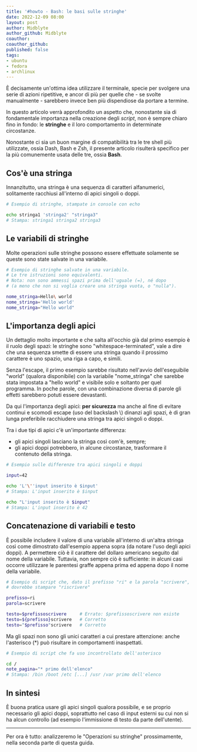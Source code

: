 ```yaml
---
title: '#howto - Bash: le basi sulle stringhe'
date: 2022-12-09 08:00
layout: post
author: Midblyte
author_github: Midblyte
coauthor: 
coauthor_github: 
published: false
tags:
- ubuntu
- fedora
- archlinux
---
```


È decisamente un'ottima idea utilizzare il terminale, specie per svolgere una serie di azioni ripetitive, e ancor di più per quelle che - se svolte manualmente - sarebbero invece ben più dispendiose da portare a termine.

In questo articolo verrà approfondito un aspetto che, nonostante sia di fondamentale importanza nella creazione degli *script*, non è sempre chiaro fino in fondo: le **stringhe** e il loro comportamento in determinate circostanze.

Nonostante ci sia un buon margine di compatibilità tra le tre shell più utilizzate, ossia Dash, Bash e Zsh, il presente articolo risulterà specifico per la più comunemente usata delle tre, ossia **Bash**.


## Cos'è una stringa

Innanzitutto, una stringa è una sequenza di caratteri alfanumerici, solitamente racchiusi all'interno di apici singoli o doppi.
```bash
# Esempio di stringhe, stampate in console con echo

echo stringa1 'stringa2' "stringa3"
# Stampa: stringa1 stringa2 stringa3
```


## Le variabili di stringhe

Molte operazioni sulle stringhe possono essere effettuate solamente se queste sono state salvate in una variabile.

```bash
# Esempio di stringhe salvate in una variabile.
# Le tre istruzioni sono equivalenti.
# Nota: non sono ammessi spazi prima dell'uguale (=), né dopo
# (a meno che non si voglia creare una stringa vuota, o "nulla").

nome_stringa=Hello\ world
nome_stringa='Hello world'
nome_stringa="Hello world"
```


## L'importanza degli apici

Un dettaglio molto importante e che salta all'occhio già dal primo esempio è il ruolo degli spazi: le stringhe sono "whitespace-terminated", vale a dire che una sequenza smette di essere una stringa quando il prossimo carattere è uno spazio, una riga a capo, e simili.

Senza l'escape, il primo esempio sarebbe risultato nell'avvio dell'eseguibile "world" (qualora disponibile) con la variabile "nome\_stringa" che sarebbe stata impostata a "hello world" e visibile solo e soltanto per quel programma. In poche parole, con una combinazione diversa di parole gli effetti sarebbero potuti essere devastanti.

Da qui l'importanza degli apici: **per sicurezza** ma anche al fine di evitare continui e scomodi escape (uso del backslash \\) dinanzi agli spazi, è di gran lunga preferibile racchiudere una stringa tra apici singoli o doppi.

Tra i due tipi di apici c'è un'importante differenza:
- gli apici singoli lasciano la stringa così com'è, sempre;
- gli apici doppi potrebbero, in alcune circostanze, trasformare il contenuto della stringa.

```bash
# Esempio sulle differenze tra apici singoli e doppi

input=42

echo 'L'\''input inserito è $input'
# Stampa: L'input inserito è $input

echo "L'input inserito è $input"
# Stampa: L'input inserito è 42
```


## Concatenazione di variabili e testo

È possibile includere il valore di una variabile all'interno di un'altra stringa così come dimostrato dall'esempio appena sopra (da notare l'uso degli apici doppi). A permettere ciò è il carattere del dollaro americano seguito dal nome della variabile.
Tuttavia, non sempre ciò è sufficiente: in alcuni casi occorre utilizzare le parentesi graffe appena prima ed appena dopo il nome della variabile.

```bash
# Esempio di script che, dato il prefisso "ri" e la parola "scrivere",
# dovrebbe stampare "riscrivere"

prefisso=ri
parola=scrivere

testo=$prefissoscrivere     # Errato: $prefissoscrivere non esiste
testo=${prefisso}scrivere   # Corretto
testo="$prefisso"scrivere   # Corretto
```

Ma gli spazi non sono gli unici caratteri a cui prestare attenzione: anche l'asterisco (\*) può risultare in comportamenti inaspettati.

```bash
# Esempio di script che fa uso incontrollato dell'asterisco

cd /
note_pagina="* primo dell'elenco"
# Stampa: /bin /boot /etc [...] /usr /var primo dell'elenco
```


## In sintesi

È buona pratica usare gli apici singoli qualora possibile, e se proprio necessario gli apici doppi, soprattutto nel caso di input esterni su cui non si ha alcun controllo (ad esempio l'immissione di testo da parte dell'utente).

---

Per ora è tutto: analizzeremo le "Operazioni su stringhe" prossimamente, nella seconda parte di questa guida.

